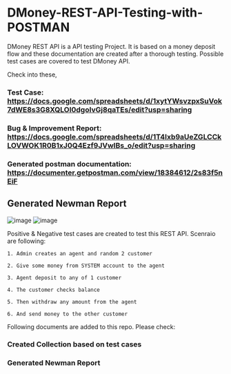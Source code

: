 # DMoney-REST-API-Testing-with-POSTMAN
DMoney REST API is a API testing Project. It is based on a money deposit flow and these documentation are created after a thorough testing. Possible test cases are covered to test DMoney API.

Check into these,  

### Test Case: https://docs.google.com/spreadsheets/d/1xytYWsvzpxSuVok7dWE8s3G8XQLOI0dgoIvGj8qaTEs/edit?usp=sharing  

### Bug & Improvement Report: https://docs.google.com/spreadsheets/d/1T4Ixb9aUeZGLCCkLOVWOK1R0B1xJ0Q4Ezf9JVwIBs_o/edit?usp=sharing  

### Generated postman documentation:  https://documenter.getpostman.com/view/18384612/2s83f5nEiF  

## Generated Newman Report
![image](https://user-images.githubusercontent.com/68651125/192843416-712c47a2-76e2-487d-be38-fc43f334acc3.png)
![image](https://user-images.githubusercontent.com/68651125/192843476-f323de08-2ca2-491d-966c-826ba013f2f0.png)

Positive & Negative test cases are created to test this REST API. Scenraio are following:  

    1. Admin creates an agent and random 2 customer  

    2. Give some money from SYSTEM account to the agent  

    3. Agent deposit to any of 1 customer  

    4. The customer checks balance  

    5. Then withdraw any amount from the agent  

    6. And send money to the other customer  

Following documents are added to this repo. Please check:  

### Created Collection based on test cases  
### Generated Newman Report  

